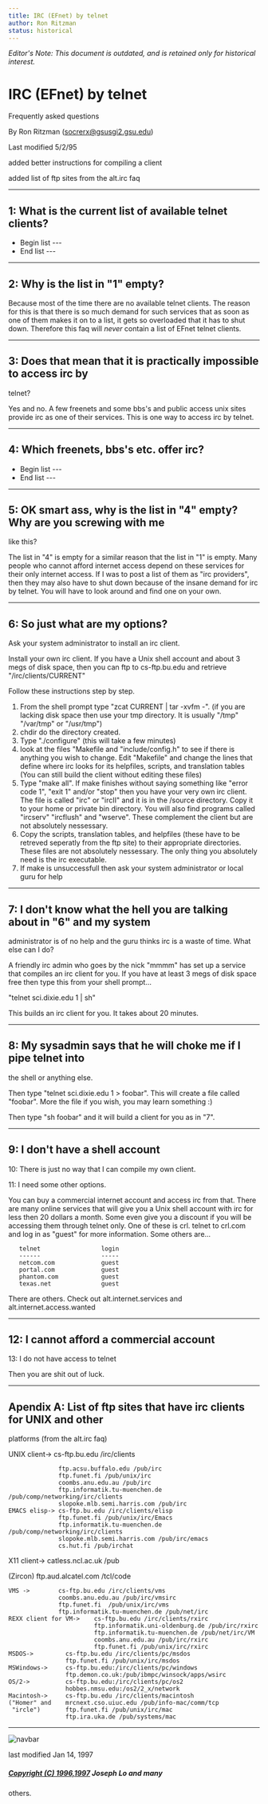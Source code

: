 ```yaml
---
title: IRC (EFnet) by telnet
author: Ron Ritzman
status: historical
---
```


*Editor's Note: This document is outdated, and is retained only for historical interest.*


#  IRC (EFnet) by telnet

Frequently asked questions

By Ron Ritzman (socrerx@gsusgi2.gsu.edu)

Last modified 5/2/95

added better instructions for compiling a client

added list of ftp sites from the alt.irc faq

* * *

## 1: What is the current list of available telnet clients?

  * Begin list --- 
  * End list --- 

* * *

## 2: Why is the list in "1" empty?

Because most of the time there are no available telnet clients. The reason for
this is that there is so much demand for such services that as soon as one of
them makes it on to a list, it gets so overloaded that it has to shut down.
Therefore this faq will *never* contain a list of EFnet telnet clients.

* * *

## 3: Does that mean that it is practically impossible to access irc by
telnet?

Yes and no. A few freenets and some bbs's and public access unix sites provide
irc as one of their services. This is one way to access irc by telnet.

* * *

## 4: Which freenets, bbs's etc. offer irc?

  * Begin list --- 
  * End list --- 

* * *

## 5: OK smart ass, why is the list in "4" empty? Why are you screwing with me
like this?

The list in "4" is empty for a similar reason that the list in "1" is empty.
Many people who cannot afford internet access depend on these services for
their only internet access. If I was to post a list of them as "irc
providers", then they may also have to shut down because of the insane demand
for irc by telnet. You will have to look around and find one on your own.

* * *

## 6: So just what are my options?

Ask your system administrator to install an irc client.

Install your own irc client. If you have a Unix shell account and about 3 megs
of disk space, then you can ftp to cs-ftp.bu.edu and retrieve
"/irc/clients/CURRENT"

Follow these instructions step by step.

  1. From the shell prompt type "zcat CURRENT | tar -xvfm -". (if you are lacking disk space then use your tmp directory. It is usually "/tmp" "/var/tmp" or "/usr/tmp") 
  2. chdir do the directory created. 
  3. Type "./configure" (this will take a few minutes) 
  4. look at the files "Makefile and "include/config.h" to see if there is anything you wish to change. Edit "Makefile" and change the lines that define where irc looks for its helpfiles, scripts, and translation tables (You can still build the client without editing these files) 
  5. Type "make all". If make finishes without saying something like "error code 1", "exit 1" and/or "stop" then you have your very own irc client. The file is called "irc" or "ircII" and it is in the /source directory. Copy it to your home or private bin directory. You will also find programs called "ircserv" "ircflush" and "wserve". These complement the client but are not absolutely nessessary. 
  6. Copy the scripts, translation tables, and helpfiles (these have to be retreved seperatly from the ftp site) to their appropriate directories. These files are not absolutely nessessary. The only thing you absolutely need is the irc executable. 
  7. If make is unsuccessfull then ask your system administrator or local guru for help 

* * *

## 7: I don't know what the hell you are talking about in "6" and my system
administrator is of no help and the guru thinks irc is a waste of time. What
else can I do?

A friendly irc admin who goes by the nick "mmmm" has set up a service that
compiles an irc client for you. If you have at least 3 megs of disk space free
then type this from your shell prompt...

"telnet sci.dixie.edu 1 | sh"

This builds an irc client for you. It takes about 20 minutes.

* * *

##  8: My sysadmin says that he will choke me if I pipe telnet into

the shell or anything else.

Then type "telnet sci.dixie.edu 1 > foobar". This will create a file called
"foobar". More the file if you wish, you may learn something :)

Then type "sh foobar" and it will build a client for you as in "7".

* * *

##  9: I don't have a shell account

10: There is just no way that I can compile my own client.

11: I need some other options.

You can buy a commercial internet account and access irc from that. There are
many online services that will give you a Unix shell account with irc for less
then 20 dollars a month. Some even give you a discount if you will be
accessing them through telnet only. One of these is crl. telnet to crl.com and
log in as "guest" for more information. Some others are...

    
    
       telnet                 login
       ------                 -----
       netcom.com             guest
       portal.com             guest
       phantom.com            guest
       texas.net              guest
    

There are others. Check out alt.internet.services and
alt.internet.access.wanted

* * *

##  12: I cannot afford a commercial account

13: I do not have access to telnet

Then you are shit out of luck.

* * *

##  Apendix A: List of ftp sites that have irc clients for UNIX and other
platforms (from the alt.irc faq)

UNIX client-> cs-ftp.bu.edu /irc/clients

    
    
                  ftp.acsu.buffalo.edu /pub/irc
                  ftp.funet.fi /pub/unix/irc
                  coombs.anu.edu.au /pub/irc
                  ftp.informatik.tu-muenchen.de /pub/comp/networking/irc/clients
                  slopoke.mlb.semi.harris.com /pub/irc
    EMACS elisp-> cs-ftp.bu.edu /irc/clients/elisp
                  ftp.funet.fi /pub/unix/irc/Emacs
                  ftp.informatik.tu-muenchen.de /pub/comp/networking/irc/clients
                  slopoke.mlb.semi.harris.com /pub/irc/emacs
                  cs.hut.fi /pub/irchat
    

X11 client-> catless.ncl.ac.uk /pub

(Zircon) ftp.aud.alcatel.com /tcl/code

    
    
    VMS ->        cs-ftp.bu.edu /irc/clients/vms
                  coombs.anu.edu.au /pub/irc/vmsirc
                  ftp.funet.fi  /pub/unix/irc/vms
                  ftp.informatik.tu-muenchen.de /pub/net/irc
    REXX client for VM->    cs-ftp.bu.edu /irc/clients/rxirc
                            ftp.informatik.uni-oldenburg.de /pub/irc/rxirc
                            ftp.informatik.tu-muenchen.de /pub/net/irc/VM
                            coombs.anu.edu.au /pub/irc/rxirc
                            ftp.funet.fi /pub/unix/irc/rxirc
    MSDOS->         cs-ftp.bu.edu /irc/clients/pc/msdos
                    ftp.funet.fi /pub/unix/irc/msdos
    MSWindows->     cs-ftp.bu.edu:/irc/clients/pc/windows
                    ftp.demon.co.uk:/pub/ibmpc/winsock/apps/wsirc
    OS/2->          cs-ftp.bu.edu:/irc/clients/pc/os2
                    hobbes.nmsu.edu:/os2/2_x/network
    Macintosh->     cs-ftp.bu.edu /irc/clients/macintosh
    ("Homer" and    mrcnext.cso.uiuc.edu /pub/info-mac/comm/tcp
     "ircle")       ftp.funet.fi /pub/unix/irc/mac
                    ftp.ira.uka.de /pub/systems/mac
    

* * *

![navbar](/irchelp/Pix/ihnavbar.gif)

last modified Jan 14, 1997

##### [Copyright (C) 1996,1997](/irchelp/credit.html) Joseph Lo and many
others.

